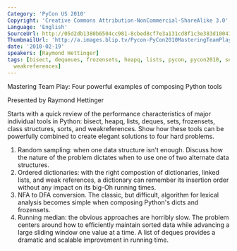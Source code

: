 ```yaml
---
Category: 'PyCon US 2010'
Copyright: 'Creative Commons Attribution-NonCommercial-ShareAlike 3.0'
Language: 'English'
SourceUrl: http://05d2db1380b6504cc981-8cbed8cf7e3a131cd8f1c3e383d10041.r93.cf2.rackcdn.com/pycon-us-2010/307_mastering-team-play-four-powerful-examples-of-composing-python-tools-184.ogv
ThumbnailUrl: 'http://a.images.blip.tv/Pycon-PyCon2010MasteringTeamPlayFourPowerfulExamplesOfComposin150.png'
date: '2010-02-19'
speakers: [Raymond Hettinger]
tags: [bisect, dequeues, frozensets, heapq, lists, pycon, pycon2010, sets, sorts,
  weakreferences]
---
```

Mastering Team Play: Four powerful examples of composing Python tools

  
Presented by Raymond Hettinger

  
Starts with a quick review of the performance characteristics of major
individual tools in Python: bisect, heapq, lists, deques, sets, frozensets,
class structures, sorts, and weakreferences. Show how these tools can be
powerfully combined to create elegant solutions to four hard problems.

  1. Random sampling: when one data structure isn't enough. Discuss how the nature of the problem dictates when to use one of two alternate data structures. 
  2. Ordered dictionaries: with the right compostion of dictionaries, linked lists, and weak references, a dictionary can remember its insertion order without any impact on its big-Oh running times. 
  3. NFA to DFA conversion. The classic, but difficult, algorithm for lexical analysis becomes simple when composing Python's dicts and frozensets. 
  4. Running median: the obvious approaches are horribly slow. The problem centers around how to efficiently maintain sorted data while advancing a large sliding window one value at a time. A list of deques provides a dramatic and scalable improvement in running time. 

